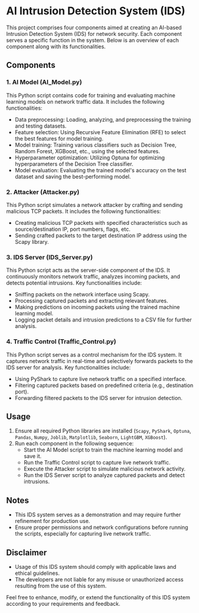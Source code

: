 # AI Intrusion Detection System (IDS)

This project comprises four components aimed at creating an AI-based Intrusion Detection System (IDS) for network security. Each component serves a specific function in the system. Below is an overview of each component along with its functionalities.

## Components

### 1. AI Model (AI_Model.py)

This Python script contains code for training and evaluating machine learning models on network traffic data. It includes the following functionalities:
- Data preprocessing: Loading, analyzing, and preprocessing the training and testing datasets.
- Feature selection: Using Recursive Feature Elimination (RFE) to select the best features for model training.
- Model training: Training various classifiers such as Decision Tree, Random Forest, XGBoost, etc., using the selected features.
- Hyperparameter optimization: Utilizing Optuna for optimizing hyperparameters of the Decision Tree classifier.
- Model evaluation: Evaluating the trained model's accuracy on the test dataset and saving the best-performing model.

### 2. Attacker (Attacker.py)

This Python script simulates a network attacker by crafting and sending malicious TCP packets. It includes the following functionalities:
- Creating malicious TCP packets with specified characteristics such as source/destination IP, port numbers, flags, etc.
- Sending crafted packets to the target destination IP address using the Scapy library.

### 3. IDS Server (IDS_Server.py)

This Python script acts as the server-side component of the IDS. It continuously monitors network traffic, analyzes incoming packets, and detects potential intrusions. Key functionalities include:
- Sniffing packets on the network interface using Scapy.
- Processing captured packets and extracting relevant features.
- Making predictions on incoming packets using the trained machine learning model.
- Logging packet details and intrusion predictions to a CSV file for further analysis.

### 4. Traffic Control (Traffic_Control.py)

This Python script serves as a control mechanism for the IDS system. It captures network traffic in real-time and selectively forwards packets to the IDS server for analysis. Key functionalities include:
- Using PyShark to capture live network traffic on a specified interface.
- Filtering captured packets based on predefined criteria (e.g., destination port).
- Forwarding filtered packets to the IDS server for intrusion detection.

## Usage

1. Ensure all required Python libraries are installed (`Scapy`, `PyShark`, `Optuna`, `Pandas`, `Numpy`, `Joblib`, `Matplotlib`, `Seaborn`, `LightGBM`, `XGBoost`).
2. Run each component in the following sequence:
   - Start the AI Model script to train the machine learning model and save it.
   - Run the Traffic Control script to capture live network traffic.
   - Execute the Attacker script to simulate malicious network activity.
   - Run the IDS Server script to analyze captured packets and detect intrusions.

## Notes

- This IDS system serves as a demonstration and may require further refinement for production use.
- Ensure proper permissions and network configurations before running the scripts, especially for capturing live network traffic.

## Disclaimer

- Usage of this IDS system should comply with applicable laws and ethical guidelines.
- The developers are not liable for any misuse or unauthorized access resulting from the use of this system.


Feel free to enhance, modify, or extend the functionality of this IDS system according to your requirements and feedback.
